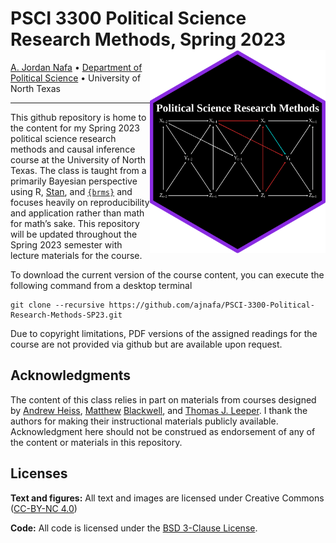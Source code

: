 
# PSCI 3300 Political Science Research Methods, Spring 2023 <img src='assets/logo/psci-3300-sp23-dag-trimmed-hex.png' align="right" height="325" />

[A. Jordan Nafa](https://www.ajordannafa.com/) • [Department of
Political Science](https://politicalscience.unt.edu/) • University of
North Texas

------------------------------------------------------------------------

This github repository is home to the content for my Spring 2023
political science research methods and causal inference course at the
University of North Texas. The class is taught from a primarily Bayesian
perspective using R, [Stan](https://mc-stan.org/), and
[`{brms}`](https://github.com/paul-buerkner/brms) and focuses heavily on
reproducibility and application rather than math for math’s sake. This
repository will be updated throughout the Spring 2023 semester with
lecture materials for the course.

To download the current version of the course content, you can execute
the following command from a desktop terminal

    git clone --recursive https://github.com/ajnafa/PSCI-3300-Political-Research-Methods-SP23.git

Due to copyright limitations, PDF versions of the assigned readings for
the course are not provided via github but are available upon request.

## Acknowledgments

The content of this class relies in part on materials from courses
designed by [Andrew
Heiss](https://github.com/andrewheiss/evalsp23.classes.andrewheiss.com/blob/main/LICENSE.md),
[Matthew](https://github.com/mattblackwell/gov2003-f21-site)
[Blackwell](https://github.com/mattblackwell/gov50-f22-site), and
[Thomas J. Leeper](https://github.com/leeper/designcourse). I thank the
authors for making their instructional materials publicly available.
Acknowledgment here should not be construed as endorsement of any of the
content or materials in this repository.

## Licenses

**Text and figures:** All text and images are licensed under Creative
Commons ([CC-BY-NC
4.0](https://creativecommons.org/licenses/by-nc/4.0/))

**Code:** All code is licensed under the [BSD 3-Clause
License](LICENSE.md).
